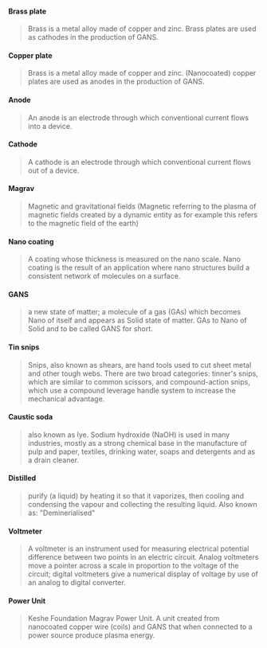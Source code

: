 #### Brass plate
> Brass is a metal alloy made of copper and zinc.  Brass plates are used as cathodes in the production of GANS.

#### Copper plate
> Brass is a metal alloy made of copper and zinc.  (Nanocoated) copper plates are used as anodes in the production of GANS.

#### Anode
> An anode is an electrode through which conventional current flows into a device.

#### Cathode
> A cathode is an electrode through which conventional current flows out of a device.

#### Magrav
> Magnetic and gravitational fields (Magnetic referring to the plasma of magnetic fields created by a dynamic entity as for example this refers to the magnetic field of the earth)

#### Nano coating
> A coating whose thickness is measured on the nano scale.  Nano coating is the result of an application where nano structures build a consistent network of molecules on a surface. 

#### GANS
> a new state of matter; a molecule of a gas (GAs) which becomes Nano of itself and appears as Solid state of matter. GAs to Nano of Solid and to be called GANS for short.

#### Tin snips
> Snips, also known as shears, are hand tools used to cut sheet metal and other tough webs. There are two broad categories: tinner's snips, which are similar to common scissors, and compound-action snips, which use a compound leverage handle system to increase the mechanical advantage.

#### Caustic soda
> also known as lye. Sodium hydroxide (NaOH) is used in many industries, mostly as a strong chemical base in the manufacture of pulp and paper, textiles, drinking water, soaps and detergents and as a drain cleaner.

#### Distilled
> purify (a liquid) by heating it so that it vaporizes, then cooling and condensing the vapour and collecting the resulting liquid.  Also known as: "Deminerialised"

#### Voltmeter
> A voltmeter is an instrument used for measuring electrical potential difference between two points in an electric circuit. Analog voltmeters move a pointer across a scale in proportion to the voltage of the circuit; digital voltmeters give a numerical display of voltage by use of an analog to digital converter.

#### Power Unit
> Keshe Foundation Magrav Power Unit.  A unit created from nanocoated copper wire (coils) and GANS that when connected to a power source produce plasma energy.
